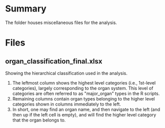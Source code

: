 # Summary

The folder houses miscellaneous files for the analysis.

# Files

## organ_classification_final.xlsx

Showing the hierarchical classification used in the analysis.

1. The leftmost column shows the highest level categories (i.e., 1st-level categories), largely corresponding to the organ system. This level of categories are often referred to as "major_organ" types in the R scripts.
2. Remaining columns contain organ types belonging to the higher level categories shown in columns immediately to the left.
3. In short, one may find an organ name, and then navigate to the left (and then up if the left cell is empty), and will find the higher level category that the organ belongs to.
